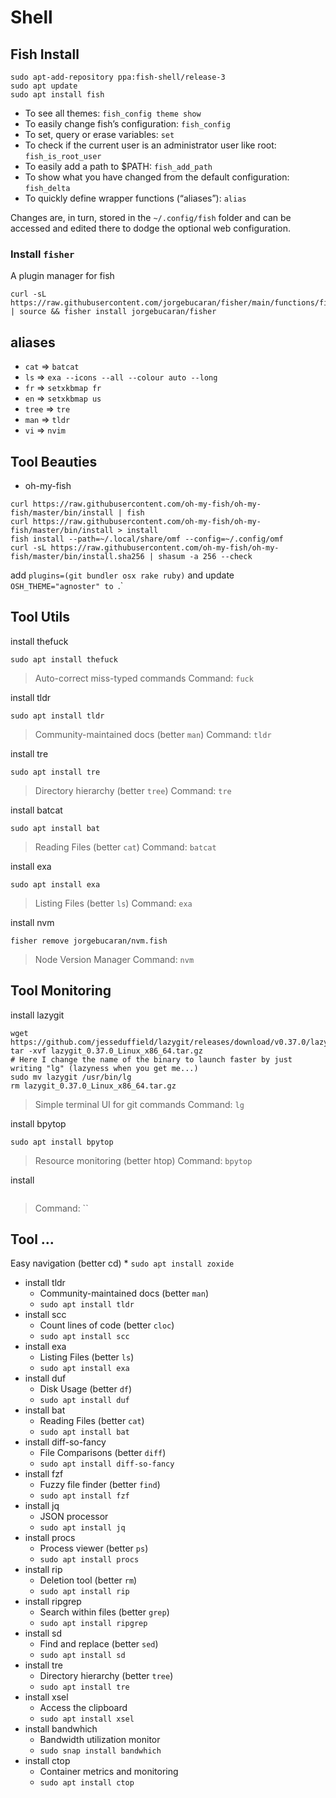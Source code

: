 # Shell

## Fish Install
```shell
sudo apt-add-repository ppa:fish-shell/release-3
sudo apt update
sudo apt install fish
```
* To see all themes: `fish_config theme show`
* To easily change fish’s configuration: `fish_config`
* To set, query or erase variables: `set`
* To check if the current user is an administrator user like root: `fish_is_root_user`
* To easily add a path to $PATH: `fish_add_path`
* To show what you have changed from the default configuration: `fish_delta`
* To quickly define wrapper functions (“aliases”): `alias`

Changes are, in turn, stored in the `~/.config/fish` folder and can be accessed and edited there to dodge the optional web configuration.

### Install `fisher`
A plugin manager for fish
```
curl -sL https://raw.githubusercontent.com/jorgebucaran/fisher/main/functions/fisher.fish | source && fisher install jorgebucaran/fisher
```

## aliases
* `cat` => `batcat`
* `ls` => `exa --icons --all --colour auto --long`
* `fr` => `setxkbmap fr`
* `en` => `setxkbmap us`
* `tree` => `tre`
* `man` => `tldr`
* `vi` => `nvim`

## Tool Beauties
* oh-my-fish
```shell
curl https://raw.githubusercontent.com/oh-my-fish/oh-my-fish/master/bin/install | fish
curl https://raw.githubusercontent.com/oh-my-fish/oh-my-fish/master/bin/install > install
fish install --path=~/.local/share/omf --config=~/.config/omf
curl -sL https://raw.githubusercontent.com/oh-my-fish/oh-my-fish/master/bin/install.sha256 | shasum -a 256 --check
```
add `plugins=(git bundler osx rake ruby)` and update `OSH_THEME="agnoster" to `.`

## Tool Utils
install thefuck
```
sudo apt install thefuck
```
> Auto-correct miss-typed commands 
> Command: `fuck`

install tldr
```
sudo apt install tldr
```
> Community-maintained docs (better `man`)
> Command: `tldr`

install tre 
```
sudo apt install tre
```
> Directory hierarchy (better `tree`)
> Command: `tre`

install batcat
```
sudo apt install bat
```
> Reading Files (better  `cat`)
> Command: `batcat`

install exa
```
sudo apt install exa
```
> Listing Files (better `ls`)
> Command: `exa`

install nvm
```
fisher remove jorgebucaran/nvm.fish
```
> Node Version Manager
> Command: `nvm`

## Tool Monitoring
install lazygit
```
wget https://github.com/jesseduffield/lazygit/releases/download/v0.37.0/lazygit_0.37.0_Linux_x86_64.tar.gz
tar -xvf lazygit_0.37.0_Linux_x86_64.tar.gz
# Here I change the name of the binary to launch faster by just writing "lg" (lazyness when you get me...)
sudo mv lazygit /usr/bin/lg
rm lazygit_0.37.0_Linux_x86_64.tar.gz
```
> Simple terminal UI for git commands
> Command: `lg`

install bpytop
```
sudo apt install bpytop
```
> Resource monitoring (better htop)
> Command: `bpytop`

install 
```

```
>
> Command: ``

## Tool ...
Easy navigation (better cd)
	* `sudo apt install zoxide`
* install tldr
	* Community-maintained docs (better `man`)
	* `sudo apt install tldr`
* install scc
	* Count lines of code (better `cloc`)
	* `sudo apt install scc`
* install exa
	* Listing Files (better `ls`)
	* `sudo apt install exa`
* install duf
	* Disk Usage (better `df`)
	* `sudo apt install duf`
* install bat
	* Reading Files (better `cat`)
	* `sudo apt install bat`
* install diff-so-fancy
	* File Comparisons (better `diff`)
	* `sudo apt install diff-so-fancy`
* install fzf
	* Fuzzy file finder (better `find`)
	* `sudo apt install fzf`
* install jq
	* JSON processor 
	* `sudo apt install jq`
* install procs
	* Process viewer (better `ps`)
	* `sudo apt install procs`
* install rip
	* Deletion tool (better `rm`)
	* `sudo apt install rip`
* install ripgrep
	* Search within files (better `grep`)
	* `sudo apt install ripgrep`
* install sd
	* Find and replace (better `sed`)
	* `sudo apt install sd`
* install tre
	* Directory hierarchy (better `tree`)
	* `sudo apt install tre`
* install xsel
	* Access the clipboard 
	* `sudo apt install xsel`
* install bandwhich
	* Bandwidth utilization monitor 
	* `sudo snap install bandwhich`
* install ctop
	* Container metrics and monitoring 
	* `sudo apt install ctop`
